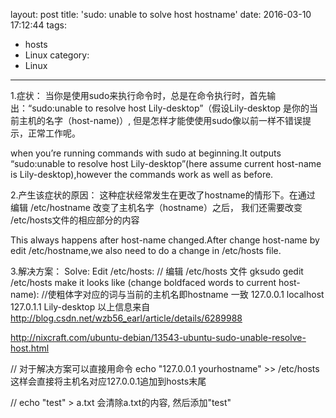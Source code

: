 layout: post
title: 'sudo: unable to solve host hostname'
date: 2016-03-10 17:12:44
tags:
- hosts
- Linux
category:
- Linux
---


1.症状：
当你是使用sudo来执行命令时，总是在命令执行时，首先输出：“sudo:unable to resolve host Lily-desktop”（假设Lily-desktop 是你的当前主机的名字（host-name)）, 但是怎样才能使使用sudo像以前一样不错误提示，正常工作呢。
 
when you’re running commands with sudo at beginning.It outputs “sudo:unable to resolve host Lily-desktop”(here assume current host-name is Lily-desktop),however the commands work as well as before.
 
 
2.产生该症状的原因：
这种症状经常发生在更改了hostname的情形下。在通过 编辑  /etc/hostname 改变了主机名字（hostname）之后， 我们还需要改变 /etc/hosts文件的相应部分的内容
 
This always happens after host-name changed.After change host-name by edit /etc/hostname,we also need to do a change in /etc/hosts file.
 
3.解决方案：
Solve:
Edit /etc/hosts:   // 编辑  /etc/hosts 文件
gksudo gedit /etc/hosts
make it looks like (change boldfaced words to current host-name): //使粗体字对应的词与当前的主机名即hostname 一致
127.0.0.1	localhost 127.0.1.1	Lily-desktop
以上信息来自 http://blog.csdn.net/wzb56_earl/article/details/6289988

http://nixcraft.com/ubuntu-debian/13543-ubuntu-sudo-unable-resolve-host.html


// 对于解决方案可以直接用命令 echo "127.0.0.1 yourhostname" >> /etc/hosts
这样会直接将主机名对应127.0.0.1追加到hosts末尾

// echo "test" > a.txt 会清除a.txt的内容, 然后添加"test"
